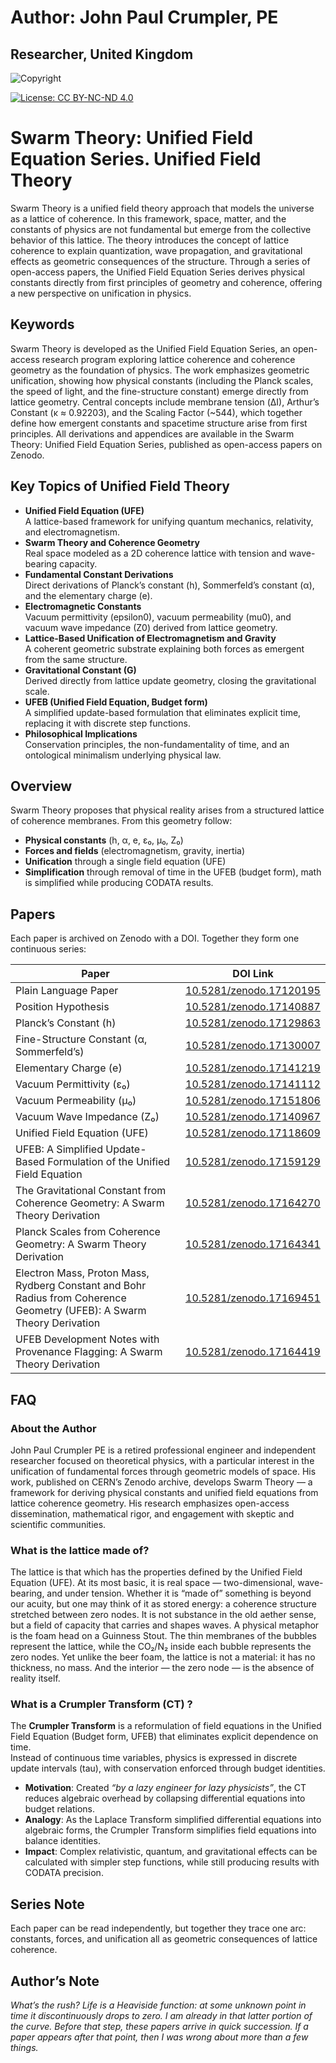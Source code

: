 # Author:  John Paul Crumpler, PE
##  Researcher, United Kingdom
![Copyright](https://img.shields.io/badge/Copyright-©%202025%20John%20Paul%20Crumpler-blue.svg)

[![License: CC BY-NC-ND 4.0](https://img.shields.io/badge/License-CC%20BY--NC--ND%204.0-lightgrey.svg)](https://creativecommons.org/licenses/by-nc-nd/4.0/)


# Swarm Theory: Unified Field Equation Series.  Unified Field Theory

Swarm Theory is a unified field theory approach that models the universe as a lattice of coherence. In this framework, space, matter, and the constants of physics are not fundamental but emerge from the collective behavior of this lattice. The theory introduces the concept of lattice coherence to explain quantization, wave propagation, and gravitational effects as geometric consequences of the structure. Through a series of open-access papers, the Unified Field Equation Series derives physical constants directly from first principles of geometry and coherence, offering a new perspective on unification in physics.

## Keywords

Swarm Theory is developed as the Unified Field Equation Series, an open-access research program exploring lattice coherence and coherence geometry as the foundation of physics. The work emphasizes geometric unification, showing how physical constants (including the Planck scales, the speed of light, and the fine-structure constant) emerge directly from lattice geometry. Central concepts include membrane tension (ΔI), Arthur’s Constant (κ ≈ 0.92203), and the Scaling Factor (~544), which together define how emergent constants and spacetime structure arise from first principles. All derivations and appendices are available in the Swarm Theory: Unified Field Equation Series, published as open-access papers on Zenodo.

## Key Topics of Unified Field Theory
- **Unified Field Equation (UFE)**  
  A lattice-based framework for unifying quantum mechanics, relativity, and electromagnetism.  
- **Swarm Theory and Coherence Geometry**  
  Real space modeled as a 2D coherence lattice with tension and wave-bearing capacity.  
- **Fundamental Constant Derivations**  
  Direct derivations of Planck’s constant (h), Sommerfeld’s constant (α), and the elementary charge (e).  
- **Electromagnetic Constants**  
  Vacuum permittivity (epsilon0), vacuum permeability (mu0), and vacuum wave impedance (Z0) derived from lattice geometry.  
- **Lattice-Based Unification of Electromagnetism and Gravity**  
  A coherent geometric substrate explaining both forces as emergent from the same structure.  
- **Gravitational Constant (G)**  
  Derived directly from lattice update geometry, closing the gravitational scale.  
- **UFEB (Unified Field Equation, Budget form)**  
  A simplified update-based formulation that eliminates explicit time, replacing it with discrete step functions.  
- **Philosophical Implications**  
  Conservation principles, the non-fundamentality of time, and an ontological minimalism underlying physical law.  

## Overview
Swarm Theory proposes that physical reality arises from a structured lattice of coherence membranes. From this geometry follow:
- **Physical constants** (h, α, e, ε₀, μ₀, Z₀)
- **Forces and fields** (electromagnetism, gravity, inertia)
- **Unification** through a single field equation (UFE)
- **Simplification** through removal of time in the UFEB (budget form), math is simplified while producing CODATA results.

## Papers
Each paper is archived on Zenodo with a DOI. Together they form one continuous series:

| Paper                                | DOI Link |
|--------------------------------------|----------|
| Plain Language Paper                 | [10.5281/zenodo.17120195](https://doi.org/10.5281/zenodo.17120195) |
| Position Hypothesis                  | [10.5281/zenodo.17140887](https://doi.org/10.5281/zenodo.17140887) |
| Planck’s Constant (h)                | [10.5281/zenodo.17129863](https://doi.org/10.5281/zenodo.17129863) |
| Fine-Structure Constant (α, Sommerfeld’s) | [10.5281/zenodo.17130007](https://doi.org/10.5281/zenodo.17130007) |
| Elementary Charge (e)                | [10.5281/zenodo.17141219](https://doi.org/10.5281/zenodo.17141219) |
| Vacuum Permittivity (ε₀)             | [10.5281/zenodo.17141112](https://doi.org/10.5281/zenodo.17141112) |
| Vacuum Permeability (μ₀)             | [10.5281/zenodo.17151806](https://doi.org/10.5281/zenodo.17151806)|
| Vacuum Wave Impedance (Z₀)           | [10.5281/zenodo.17140967](https://doi.org/10.5281/zenodo.17140967) |
| Unified Field Equation (UFE)         | [10.5281/zenodo.17118609](https://doi.org/10.5281/zenodo.17118609) |
| UFEB: A Simplified Update-Based Formulation of the Unified Field Equation | [10.5281/zenodo.17159129](https://doi.org/10.5281/zenodo.17159129) |
| The Gravitational Constant from Coherence Geometry: A Swarm Theory Derivation | [10.5281/zenodo.17164270](https://doi.org/10.5281/zenodo.17164270) |
| Planck Scales from Coherence Geometry: A Swarm Theory Derivation | [10.5281/zenodo.17164341](https://doi.org/10.5281/zenodo.17164341) |
| Electron Mass, Proton Mass, Rydberg Constant and Bohr Radius from Coherence Geometry (UFEB): A Swarm Theory Derivation | [10.5281/zenodo.17169451](https://doi.org/10.5281/zenodo.17169451) |
| UFEB Development Notes with Provenance Flagging: A Swarm Theory Derivation | [10.5281/zenodo.17164419](https://doi.org/10.5281/zenodo.17164419) |

## FAQ
### About the Author
John Paul Crumpler PE is a retired professional engineer and independent researcher focused on theoretical physics, with a particular interest in the unification of fundamental forces through geometric models of space. His work, published on CERN’s Zenodo archive, develops Swarm Theory — a framework for deriving physical constants and unified field equations from lattice coherence geometry. His research emphasizes open-access dissemination, mathematical rigor, and engagement with skeptic and scientific communities.  

### What is the lattice made of?
The lattice is that which has the properties defined by the Unified Field Equation (UFE). At its most basic, it is real space — two-dimensional, wave-bearing, and under tension. Whether it is “made of” something is beyond our acuity, but one may think of it as stored energy: a coherence structure stretched between zero nodes. It is not substance in the old aether sense, but a field of capacity that carries and shapes waves.
A physical metaphor is the foam head on a Guinness Stout. The thin membranes of the bubbles represent the lattice, while the CO₂/N₂ inside each bubble represents the zero nodes. Yet unlike the beer foam, the lattice is not a material: it has no thickness, no mass. And the interior — the zero node — is the absence of reality itself.

### What is a Crumpler Transform (CT) ?
The **Crumpler Transform** is a reformulation of field equations in the Unified Field Equation (Budget form, UFEB) that eliminates explicit dependence on time.  
Instead of continuous time variables, physics is expressed in discrete update intervals (tau), with conservation enforced through budget identities.
- **Motivation**: Created *“by a lazy engineer for lazy physicists”*, the CT reduces algebraic overhead by collapsing differential equations into budget relations.  
- **Analogy**: As the Laplace Transform simplified differential equations into algebraic forms, the Crumpler Transform simplifies field equations into balance identities.  
- **Impact**: Complex relativistic, quantum, and gravitational effects can be calculated with simpler step functions, while still producing results with CODATA precision.

## Series Note
Each paper can be read independently, but together they trace one arc: constants, forces, and unification all as geometric consequences of lattice coherence.

## Author’s Note
*What’s the rush? Life is a Heaviside function: at some unknown point in time it discontinuously drops to zero. I am already in that latter portion of the curve. Before that step, these papers arrive in quick succession. If a paper appears after that point, then I was wrong about more than a few things.*

